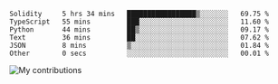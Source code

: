 <!--START_SECTION:waka-->

```text
Solidity     5 hrs 34 mins   █████████████████▒░░░░░░░   69.75 %
TypeScript   55 mins         ███░░░░░░░░░░░░░░░░░░░░░░   11.60 %
Python       44 mins         ██▒░░░░░░░░░░░░░░░░░░░░░░   09.17 %
Text         36 mins         ██░░░░░░░░░░░░░░░░░░░░░░░   07.62 %
JSON         8 mins          ▒░░░░░░░░░░░░░░░░░░░░░░░░   01.84 %
Other        0 secs          ░░░░░░░░░░░░░░░░░░░░░░░░░   00.01 %
```

<!--END_SECTION:waka-->
<img src="https://github-readme-streak-stats.herokuapp.com/?user=pahas&theme=white" alt="My contributions" />
